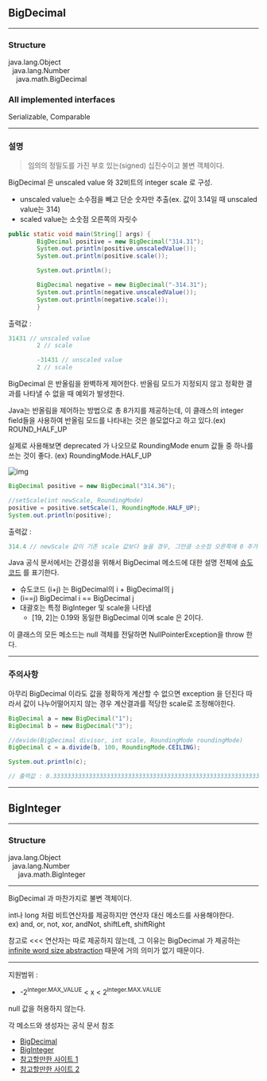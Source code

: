 ## BigDecimal

---

### Structure

java.lang.Object<br>
&nbsp;&nbsp;java.lang.Number<br>
&nbsp;&nbsp;&nbsp;&nbsp;java.math.BigDecimal

### All implemented interfaces

Serializable, Comparable<BigDecimal>

----

### 설명

>임의의 정밀도를 가진 부호 있는(signed) 십진수이고 불변 객체이다. <br>

BigDecimal 은 unscaled value 와 32비트의 integer scale 로 구성.
- unscaled value는 소수점을 빼고 단순 숫자만 추출(ex. 값이 3.14일 때 unscaled value는 314)
- scaled value는 소숫점 오른쪽의 자릿수

```java
public static void main(String[] args) {
        BigDecimal positive = new BigDecimal("314.31");
        System.out.println(positive.unscaledValue());
        System.out.println(positive.scale());

        System.out.println();

        BigDecimal negative = new BigDecimal("-314.31");
        System.out.println(negative.unscaledValue());
        System.out.println(negative.scale());
        }
```

출력값 :
```java
31431 // unscaled value
        2 // scale

        -31431 // unscaled value
        2 // scale
```

BigDecimal 은 반올림을 완벽하게 제어한다. 반올림 모드가 지정되지 않고 정확한 결과를 나타낼 수 없을 때
예외가 발생한다.

Java는 반올림을 제어하는 방법으로 총 8가지를 제공하는데, 이 클래스의 integer field들을 사용하여 반올림 모드를
나타내는 것은 쓸모없다고 하고 있다.(ex) ROUND_HALF_UP

실제로 사용해보면 deprecated 가 나오므로 RoundingMode enum 값들 중 하나를 쓰는 것이 좋다. (ex) RoundingMode.HALF_UP

![img](https://media.vlpt.us/images/dailyzett/post/b59bd525-e056-4cf1-917c-68c9bc1c422a/image.png)



```java
BigDecimal positive = new BigDecimal("314.36");

//setScale(int newScale, RoundingMode)
positive = positive.setScale(1, RoundingMode.HALF_UP);
System.out.println(positive);
```

출력값 :
```java
314.4 // newScale 값이 기존 scale 값보다 높을 경우, 그만큼 소숫점 오른쪽에 0 추가
```


Java 공식 문서에서는 간결성을 위해서 BigDecimal 메소드에 대한 설명 전체에 [슈도 코드](https://ko.wikipedia.org/wiki/%EC%9D%98%EC%82%AC%EC%BD%94%EB%93%9C)
를 표기한다.

- 슈도코드 (i+j) 는 BigDecimal의 i + BigDecimal의 j
- (i==j) BigDecimal i == BigDecimal j
- 대괄호는 특정 BigInteger 및 scale을 나타냄
  - [19, 2]는 0.19와 동일한 BigDecimal 이며 scale 은 2이다.


이 클래스의 모든 메소드는 null 객체를 전달하면 NullPointerException을 throw 한다.

---

### 주의사항

아무리 BigDecimal 이라도 값을 정확하게 계산할 수 없으면 exception 을 던진다
따라서 값이 나누어떨어지지 않는 경우 계산결과를 적당한 scale로 조정해야한다.

```java
BigDecimal a = new BigDecimal("1");
BigDecimal b = new BigDecimal("3");

//devide(BigDecimal divisor, int scale, RoundingMode roundingMode)
BigDecimal c = a.divide(b, 100, RoundingMode.CEILING);

System.out.println(c);

// 출력값 : 0.3333333333333333333333333333333333333333333333333333333333333333333333333333333333333333333333333334
```


---


## BigInteger

---

### Structure

java.lang.Object<br>
&nbsp;&nbsp;java.lang.Number<br>
&nbsp;&nbsp;&nbsp;&nbsp;&nbsp;java.math.BigInteger<br>

---

BigDecimal 과 마찬가지로 불변 객체이다.

int나 long 처럼 비트연산자를 제공하지만 연산자 대신 메소드를 사용해야한다.
<br> ex) and, or, not, xor, andNot, shiftLeft, shiftRight

참고로
&lt;&lt;&lt; 연산자는 따로 제공하지 않는데, 그 이유는 BigDecimal 가 제공하는 [infinite word size abstraction](https://stackoverflow.com/questions/57195887/infinite-word-size-abstraction) 때문에 거의 의미가 없기 때문이다.


---
지원범위 :
- -2<sup>Integer.MAX_VALUE</sup> < x < 2<sup>Integer.MAX.VALUE</sup>


null 값을 허용하지 않는다.


각 메소드와 생성자는 공식 문서 참조
- [BigDecimal](https://docs.oracle.com/javase/8/docs/api/java/math/BigDecimal.html)
- [BigInteger](https://docs.oracle.com/javase/8/docs/api/java/math/BigInteger.html)
- [참고할만한 사이트 1](https://www.baeldung.com/java-bigdecimal-biginteger)
- [참고할만한 사이트 2](https://www.geeksforgeeks.org/bigdecimal-class-java/)
